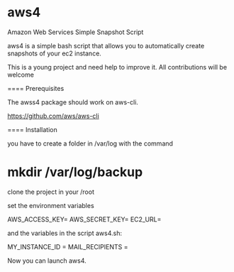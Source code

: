 aws4
====

Amazon Web Services Simple Snapshot Script

aws4 is a simple bash script that allows you to automatically create snapshots of your ec2 instance.

This is a young project and need help to improve it.
All contributions will be welcome

====
Prerequisites

The awss4 package should work on aws-cli.

https://github.com/aws/aws-cli

====
Installation

you have to create a folder in /var/log with the command

# mkdir /var/log/backup

clone the project in your /root

set the environment variables

AWS_ACCESS_KEY=
AWS_SECRET_KEY=
EC2_URL=

and the variables in the script aws4.sh:

MY_INSTANCE_ID =
MAIL_RECIPIENTS =


Now you can launch aws4.
